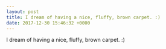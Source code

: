 ```yaml
---
layout: post
title: I dream of having a nice, fluffy, brown carpet. :)
date: 2017-12-30 15:46:32 +0000
---
```


I dream of having a nice, fluffy, brown carpet. :)

